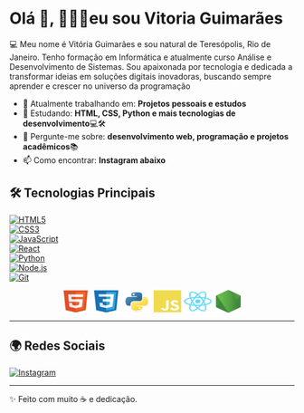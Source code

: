 # Olá 👋, 👩🏻‍💻eu sou Vitoria Guimarães

💻 Meu nome é Vitória Guimarães e sou natural de Teresópolis, Rio de Janeiro. Tenho formação em Informática e atualmente curso Análise e Desenvolvimento de Sistemas. Sou apaixonada por tecnologia e dedicada a transformar ideias em soluções digitais inovadoras, buscando sempre aprender e crescer no universo da programação


- 🔭 Atualmente trabalhando em: **Projetos pessoais e estudos**
- 🌱 Estudando: **HTML, CSS, Python e mais tecnologias de desenvolvimento**💻🛠️
- 💬 Pergunte-me sobre: **desenvolvimento web, programação e projetos acadêmicos**📚
- 📫 Como encontrar: **Instagram abaixo**

## 🛠 Tecnologias Principais

[![HTML5](https://img.shields.io/badge/HTML5-%23E34F26?style=for-the-badge&logo=html5&logoColor=white)](https://developer.mozilla.org/en-US/docs/Web/HTML)  
[![CSS3](https://img.shields.io/badge/CSS3-%231572B6?style=for-the-badge&logo=css3&logoColor=white)](https://developer.mozilla.org/en-US/docs/Web/CSS)  
[![JavaScript](https://img.shields.io/badge/JavaScript-%23F7DF1E?style=for-the-badge&logo=javascript&logoColor=black)](https://developer.mozilla.org/en-US/docs/Web/JavaScript)  
[![React](https://img.shields.io/badge/React-%2361DAFB?style=for-the-badge&logo=react&logoColor=black)](https://reactjs.org/)  
[![Python](https://img.shields.io/badge/Python-%233776AB?style=for-the-badge&logo=python&logoColor=white)](https://www.python.org/)  
[![Node.js](https://img.shields.io/badge/Node.js-%23339933?style=for-the-badge&logo=node.js&logoColor=white)](https://nodejs.org/)  
[![Git](https://img.shields.io/badge/Git-%23F05032?style=for-the-badge&logo=git&logoColor=white)](https://git-scm.com/)



 






<div align="center">
  <img align="center" alt="HTML" height="40" width="50" src="https://raw.githubusercontent.com/devicons/devicon/master/icons/html5/html5-original.svg">
  <img align="center" alt="CSS" height="40" width="50" src="https://raw.githubusercontent.com/devicons/devicon/master/icons/css3/css3-original.svg">
  <img align="center" alt="Python" height="40" width="50" src="https://raw.githubusercontent.com/devicons/devicon/master/icons/python/python-original.svg">
  <img align="center" alt="JavaScript" height="40" width="50" src="https://raw.githubusercontent.com/devicons/devicon/master/icons/javascript/javascript-plain.svg">
  <img align="center" alt="React" height="40" width="50" src="https://raw.githubusercontent.com/devicons/devicon/master/icons/react/react-original.svg">
  <img align="center" alt="Node.js" height="40" width="50" src="https://raw.githubusercontent.com/devicons/devicon/master/icons/nodejs/nodejs-original.svg">
</div>




---

## 🌍 Redes Sociais

[![Instagram](https://img.shields.io/badge/-Instagram-%23E4405F?style=for-the-badge&logo=instagram&logoColor=white)](https://instagram.com/vitoria_.guimaraes_)

---

✨ Feito com muito ☕ e dedicação.
